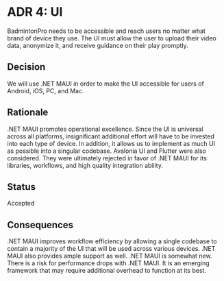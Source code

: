 # ADR 4: UI
BadmintonPro needs to be accessible and reach users no matter what brand of device they use. The UI must allow the user to upload their video data, anonymize it, and receive guidance on their play promptly.

## Decision 
We will use .NET MAUI in order to make the UI accessible for users of Android, iOS, PC, and Mac.

## Rationale 
.NET MAUI promotes operational excellence. Since the UI is universal across all platforms, insignificant additional effort will have to be invested into each type of device. In addition, it allows us to implement as much UI as possible into a singular codebase.
Avalonia UI and Flutter were also considered. They were ultimately rejected in favor of .NET MAUI for its libraries, workflows, and high quality integration ability.

## Status
Accepted

## Consequences
.NET MAUI improves workflow efficiency by allowing a single codebase to contain a majority of the UI that will be used across various devices.
.NET MAUI also provides ample support as well. 
.NET MAUI is somewhat new. There is a risk for performance drops with .NET MAUI. It is an emerging framework that may require additional overhead to function at its best.
